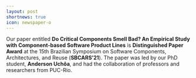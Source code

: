 ```yaml
---
layout: post
shortnews: true
icon: newspaper-o
---
```


Our paper entitled **Do Critical Components Smell Bad? An Empirical Study with Component-based Software Product Lines** is **Distinguished Paper Award** at the 15th Brazilian Symposium on Software Components, Architectures, and Reuse (**SBCARS’21**).
The paper was led by our PhD student, **Anderson Uchôa**, and had the collaboration of professors and researchers from PUC-Rio.
